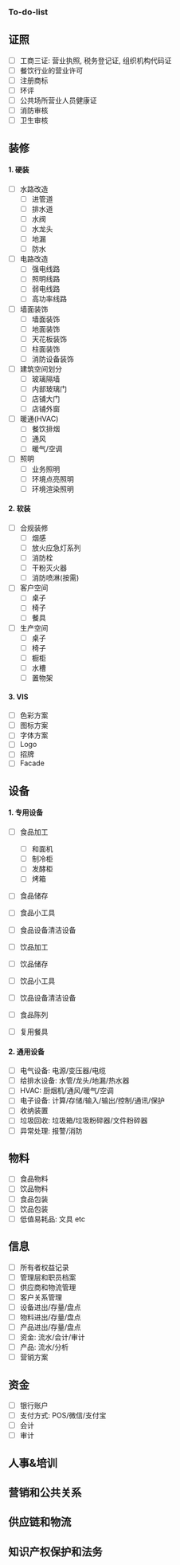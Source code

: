 ### To-do-list

## 证照

- [ ] 工商三证: 营业执照, 税务登记证, 组织机构代码证
- [ ] 餐饮行业的营业许可
- [ ] 注册商标
- [ ] 环评
- [ ] 公共场所营业人员健康证
- [ ] 消防审核
- [ ] 卫生审核

## 装修

#### 1. 硬装

- [ ] 水路改造
    - [ ] 进管道
    - [ ] 排水道
    - [ ] 水阀
    - [ ] 水龙头
    - [ ] 地漏
    - [ ] 防水

- [ ] 电路改造
    - [ ] 强电线路
    - [ ] 照明线路
    - [ ] 弱电线路
    - [ ] 高功率线路

- [ ] 墙面装饰
    - [ ] 墙面装饰
    - [ ] 地面装饰
    - [ ] 天花板装饰
    - [ ] 柱面装饰
    - [ ] 消防设备装饰

- [ ] 建筑空间划分
    - [ ] 玻璃隔墙
    - [ ] 内部玻璃门
    - [ ] 店铺大门
    - [ ] 店铺外窗

- [ ] 暖通(HVAC)
    - [ ] 餐饮排烟
    - [ ] 通风
    - [ ] 暖气/空调

- [ ] 照明
    - [ ] 业务照明
    - [ ] 环境点亮照明
    - [ ] 环境渲染照明

#### 2. 软装

- [ ] 合规装修
    - [ ] 烟感
    - [ ] 放火应急灯系列
    - [ ] 消防栓
    - [ ] 干粉灭火器
    - [ ] 消防喷淋(按需)

- [ ] 客户空间
    - [ ] 桌子
    - [ ] 椅子
    - [ ] 餐具
- [ ] 生产空间
    - [ ] 桌子
    - [ ] 椅子
    - [ ] 橱柜
    - [ ] 水槽
    - [ ] 置物架

#### 3. VIS

- [ ] 色彩方案
- [ ] 图标方案
- [ ] 字体方案
- [ ] Logo
- [ ] 招牌
- [ ] Facade

## 设备

#### 1. 专用设备

- [ ] 食品加工

    - [ ] 和面机
    - [ ] 制冷柜
    - [ ] 发酵柜
    - [ ] 烤箱

- [ ] 食品储存

- [ ] 食品小工具

- [ ] 食品设备清洁设备

- [ ] 饮品加工

- [ ] 饮品储存

- [ ] 饮品小工具

- [ ] 饮品设备清洁设备

- [ ] 食品陈列

- [ ] 复用餐具

#### 2. 通用设备

- [ ] 电气设备: 电源/变压器/电缆
- [ ] 给排水设备: 水管/龙头/地漏/热水器
- [ ] HVAC: 厨烟机/通风/暖气/空调
- [ ] 电子设备: 计算/存储/输入/输出/控制/通讯/保护
- [ ] 收纳装置
- [ ] 垃圾回收: 垃圾箱/垃圾粉碎器/文件粉碎器
- [ ] 异常处理: 报警/消防

## 物料

- [ ] 食品物料
- [ ] 饮品物料
- [ ] 食品包装
- [ ] 饮品包装
- [ ] 低值易耗品: 文具 etc

## 信息

- [ ] 所有者权益记录
- [ ] 管理层和职员档案
- [ ] 供应商和物流管理
- [ ] 客户关系管理
- [ ] 设备进出/存量/盘点
- [ ] 物料进出/存量/盘点
- [ ] 产品进出/存量/盘点
- [ ] 资金: 流水/会计/审计
- [ ] 产品: 流水/分析
- [ ] 营销方案

## 资金

- [ ] 银行账户
- [ ] 支付方式: POS/微信/支付宝
- [ ] 会计
- [ ] 审计

## 人事&培训

## 营销和公共关系

## 供应链和物流

## 知识产权保护和法务








